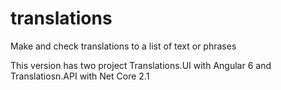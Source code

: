 # translations
Make and check translations to a list of text or phrases

This version has two project Translations.UI with Angular 6 and Translatiosn.API with Net Core 2.1
